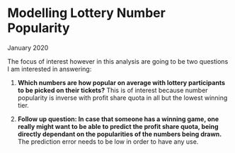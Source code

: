 # Modelling Lottery Number Popularity

January 2020
 
The focus of interest however in this analysis are going to be two questions I am interested in answering:

1. <strong>Which numbers are how popular on average with lottery participants to be picked on their tickets?</strong> This is of interest because number popularity is inverse with profit share quota in all but the lowest winning tier.
  
2. <strong>Follow up question: In case that someone has a winning game, one really might want to be able to predict the profit share quota, being directly dependant on the popularities of the numbers being drawn.</strong> The prediction error needs to be low in order to have any use.